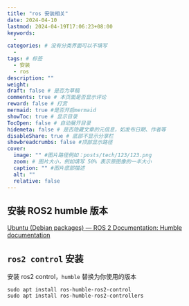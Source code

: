 ```yaml
---
title: "ros 安装相关"
date: 2024-04-10
lastmod: 2024-04-19T17:06:23+08:00
keywords:
  -
categories: # 没有分类界面可以不填写
  -
tags: # 标签
  - 安装
  - ros
description: ""
weight:
draft: false # 是否为草稿
comments: true # 本页面是否显示评论
reward: false # 打赏
mermaid: true #是否开启mermaid
showToc: true # 显示目录
TocOpen: false # 自动展开目录
hidemeta: false # 是否隐藏文章的元信息，如发布日期、作者等
disableShare: true # 底部不显示分享栏
showbreadcrumbs: false #顶部显示路径
cover:
  image: "" #图片路径例如：posts/tech/123/123.png
  zoom: # 图片大小，例如填写 50% 表示原图像的一半大小
  caption: "" #图片底部描述
  alt: ""
  relative: false
---
```


## 安装 ROS2 humble 版本

[Ubuntu (Debian packages) — ROS 2 Documentation: Humble documentation](https://docs.ros.org/en/humble/Installation/Ubuntu-Install-Debians.html)



## `ros2 control` 安装

安装 ros2 control，`humble` 替换为你使用的版本

```shell
sudo apt install ros-humble-ros2-control
sudo apt install ros-humble-ros2-controllers
```

